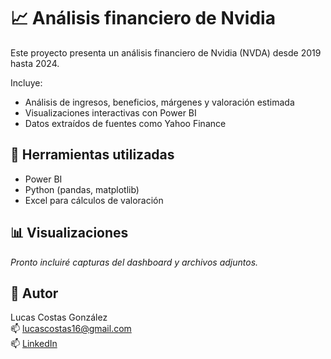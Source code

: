 # 📈 Análisis financiero de Nvidia

Este proyecto presenta un análisis financiero de Nvidia (NVDA) desde 2019 hasta 2024.

Incluye:
- Análisis de ingresos, beneficios, márgenes y valoración estimada
- Visualizaciones interactivas con Power BI
- Datos extraídos de fuentes como Yahoo Finance

## 🧰 Herramientas utilizadas
- Power BI
- Python (pandas, matplotlib)
- Excel para cálculos de valoración

## 📊 Visualizaciones
*Pronto incluiré capturas del dashboard y archivos adjuntos.*

## 👤 Autor
Lucas Costas González  
📫 lucascostas16@gmail.com  
📫 [LinkedIn](https://www.linkedin.com/in/lucas-costas-gonz%C3%A1lez-51b259235/)
